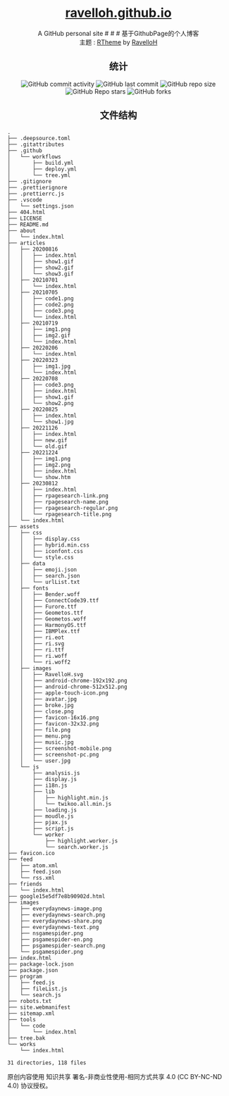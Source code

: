 <div align="center">

# [ravelloh.github.io](https://ravelloh.github.io)

A GitHub personal site # # # 基于GithubPage的个人博客  
主题 : [RTheme](https://github.com/ravelloh/RTheme) by [RavelloH](https://github.com/ravelloh)

## 统计

![GitHub commit activity](https://img.shields.io/github/commit-activity/y/RavelloH/ravelloh.github.io?style=for-the-badge)
![GitHub last commit](https://img.shields.io/github/last-commit/RavelloH/ravelloh.github.io?style=for-the-badge)
![GitHub repo size](https://img.shields.io/github/repo-size/RavelloH/ravelloh.github.io?style=for-the-badge)
![GitHub Repo stars](https://img.shields.io/github/stars/RavelloH/ravelloh.github.io?style=for-the-badge)
![GitHub forks](https://img.shields.io/github/forks/RavelloH/ravelloh.github.io?style=for-the-badge)

## 文件结构

</div>

<!-- readme-tree start -->
```
.
├── .deepsource.toml
├── .gitattributes
├── .github
│   └── workflows
│       ├── build.yml
│       ├── deploy.yml
│       └── tree.yml
├── .gitignore
├── .prettierignore
├── .prettierrc.js
├── .vscode
│   └── settings.json
├── 404.html
├── LICENSE
├── README.md
├── about
│   └── index.html
├── articles
│   ├── 20200816
│   │   ├── index.html
│   │   ├── show1.gif
│   │   ├── show2.gif
│   │   └── show3.gif
│   ├── 20210701
│   │   └── index.html
│   ├── 20210705
│   │   ├── code1.png
│   │   ├── code2.png
│   │   ├── code3.png
│   │   └── index.html
│   ├── 20210719
│   │   ├── img1.png
│   │   ├── img2.gif
│   │   └── index.html
│   ├── 20220206
│   │   └── index.html
│   ├── 20220323
│   │   ├── img1.jpg
│   │   └── index.html
│   ├── 20220708
│   │   ├── code3.png
│   │   ├── index.html
│   │   ├── show1.gif
│   │   └── show2.png
│   ├── 20220825
│   │   ├── index.html
│   │   └── show1.jpg
│   ├── 20221126
│   │   ├── index.html
│   │   ├── new.gif
│   │   └── old.gif
│   ├── 20221224
│   │   ├── img1.png
│   │   ├── img2.png
│   │   ├── index.html
│   │   └── show.htm
│   ├── 20230812
│   │   ├── index.html
│   │   ├── rpagesearch-link.png
│   │   ├── rpagesearch-name.png
│   │   ├── rpagesearch-regular.png
│   │   └── rpagesearch-title.png
│   └── index.html
├── assets
│   ├── css
│   │   ├── display.css
│   │   ├── hybrid.min.css
│   │   ├── iconfont.css
│   │   └── style.css
│   ├── data
│   │   ├── emoji.json
│   │   ├── search.json
│   │   └── urlList.txt
│   ├── fonts
│   │   ├── Bender.woff
│   │   ├── ConnectCode39.ttf
│   │   ├── Furore.ttf
│   │   ├── Geometos.ttf
│   │   ├── Geometos.woff
│   │   ├── HarmonyOS.ttf
│   │   ├── IBMPlex.ttf
│   │   ├── ri.eot
│   │   ├── ri.svg
│   │   ├── ri.ttf
│   │   ├── ri.woff
│   │   └── ri.woff2
│   ├── images
│   │   ├── RavelloH.svg
│   │   ├── android-chrome-192x192.png
│   │   ├── android-chrome-512x512.png
│   │   ├── apple-touch-icon.png
│   │   ├── avatar.jpg
│   │   ├── broke.jpg
│   │   ├── close.png
│   │   ├── favicon-16x16.png
│   │   ├── favicon-32x32.png
│   │   ├── file.png
│   │   ├── menu.png
│   │   ├── music.jpg
│   │   ├── screenshot-mobile.png
│   │   ├── screenshot-pc.png
│   │   └── user.jpg
│   └── js
│       ├── analysis.js
│       ├── display.js
│       ├── i18n.js
│       ├── lib
│       │   ├── highlight.min.js
│       │   └── twikoo.all.min.js
│       ├── loading.js
│       ├── moudle.js
│       ├── pjax.js
│       ├── script.js
│       └── worker
│           ├── highlight.worker.js
│           └── search.worker.js
├── favicon.ico
├── feed
│   ├── atom.xml
│   ├── feed.json
│   └── rss.xml
├── friends
│   └── index.html
├── google15e5df7e8b90902d.html
├── images
│   ├── everydaynews-image.png
│   ├── everydaynews-search.png
│   ├── everydaynews-share.png
│   ├── everydaynews-text.png
│   ├── nsgamespider.png
│   ├── psgamespider-en.png
│   ├── psgamespider-search.png
│   └── psgamespider.png
├── index.html
├── package-lock.json
├── package.json
├── program
│   ├── feed.js
│   ├── fileList.js
│   └── search.js
├── robots.txt
├── site.webmanifest
├── sitemap.xml
├── tools
│   └── code
│       └── index.html
├── tree.bak
└── works
    └── index.html

31 directories, 118 files
```
<!-- readme-tree end -->

原创内容使用 知识共享 署名-非商业性使用-相同方式共享 4.0 (CC BY-NC-ND 4.0) 协议授权。
